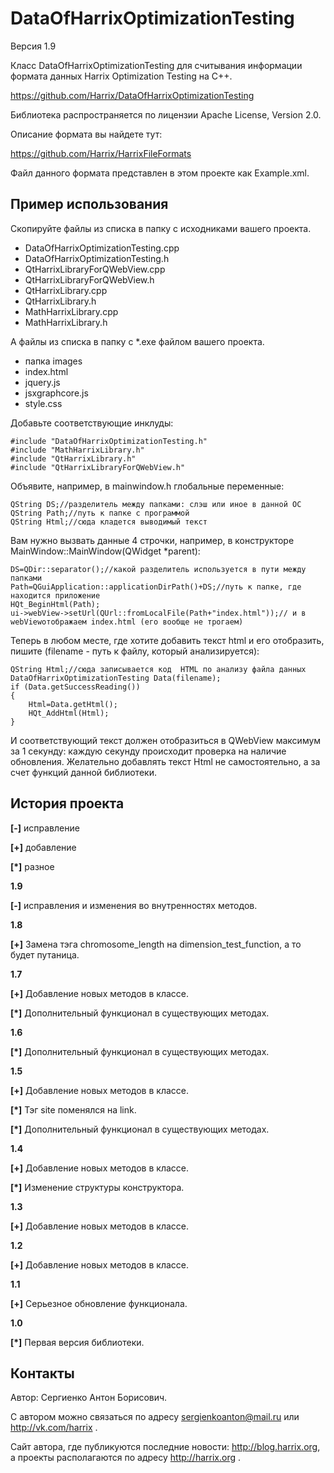 DataOfHarrixOptimizationTesting
===============================

Версия 1.9

Класс DataOfHarrixOptimizationTesting для считывания информации формата данных Harrix Optimization Testing на C++.

https://github.com/Harrix/DataOfHarrixOptimizationTesting

Библиотека распространяется по лицензии Apache License, Version 2.0.

Описание формата вы найдете тут:

https://github.com/Harrix/HarrixFileFormats

Файл данного формата представлен в этом проекте как Example.xml.

Пример использования
---------------
Скопируйте файлы из списка в папку с исходниками вашего проекта.
- DataOfHarrixOptimizationTesting.cpp
- DataOfHarrixOptimizationTesting.h
- QtHarrixLibraryForQWebView.cpp
- QtHarrixLibraryForQWebView.h
- QtHarrixLibrary.cpp
- QtHarrixLibrary.h
- MathHarrixLibrary.cpp
- MathHarrixLibrary.h

А файлы из списка в папку с *.exe файлом вашего проекта.
- папка images
- index.html
- jquery.js
- jsxgraphcore.js
- style.css

Добавьте  соответствующие инклуды:

	#include "DataOfHarrixOptimizationTesting.h"
    #include "MathHarrixLibrary.h"
    #include "QtHarrixLibrary.h"
    #include "QtHarrixLibraryForQWebView.h"

Объявите, например, в mainwindow.h глобальные переменные:

    QString DS;//разделитель между папками: слэш или иное в данной ОС
    QString Path;//путь к папке с программой
    QString Html;//сюда кладется выводимый текст

Вам нужно вызвать данные 4 строчки, например, в конструкторе MainWindow::MainWindow(QWidget *parent):

    DS=QDir::separator();//какой разделитель используется в пути между папками
    Path=QGuiApplication::applicationDirPath()+DS;//путь к папке, где находится приложение
    HQt_BeginHtml(Path);
    ui->webView->setUrl(QUrl::fromLocalFile(Path+"index.html"));// и в webViewотображаем index.html (его вообще не трогаем)
	
Теперь в любом месте, где хотите добавить текст html и его отобразить, пишите (filename - путь к файлу, который анализируется):

	QString Html;//сюда записывается код  HTML по анализу файла данных
    DataOfHarrixOptimizationTesting Data(filename);
    if (Data.getSuccessReading())
    {
        Html=Data.getHtml();
        HQt_AddHtml(Html);
    }
	
И соответствующий текст должен отобразиться в QWebView максимум за 1 секунду: каждую секунду происходит проверка на наличие обновления. Желательно добавлять текст Html не самостоятельно, а за счет функций данной библиотеки.

История проекта
---------------

**[-]** исправление

**[+]** добавление

**[*]** разное

**1.9**

**[-]** исправления и изменения во внутренностях методов.

**1.8**

**[+]** Замена тэга chromosome_length на dimension_test_function, а то будет путаница.

**1.7**

**[+]** Добавление новых методов в классе.

**[*]** Дополнительный функционал в существующих методах.

**1.6**

**[*]** Дополнительный функционал в существующих методах.

**1.5**

**[+]** Добавление новых методов в классе.

**[*]** Тэг site поменялся на link.

**[*]** Дополнительный функционал в существующих методах.

**1.4**

**[+]** Добавление новых методов в классе.

**[*]** Изменение структуры конструктора.

**1.3**

**[+]** Добавление новых методов в классе.

**1.2**

**[+]** Добавление новых методов в классе.

**1.1**

**[+]** Серьезное обновление функционала.

**1.0**

**[*]** Первая версия библиотеки.

Контакты
---------------

Автор: Сергиенко Антон Борисович.

С автором можно связаться по адресу sergienkoanton@mail.ru или  http://vk.com/harrix .

Сайт автора, где публикуются последние новости: http://blog.harrix.org, а проекты располагаются по адресу http://harrix.org .
